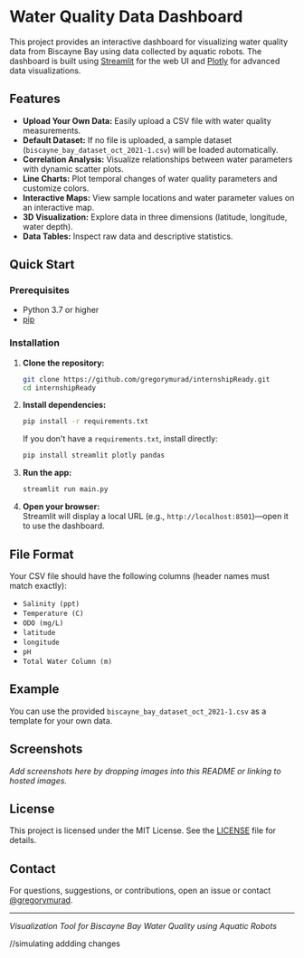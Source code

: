 # Water Quality Data Dashboard

This project provides an interactive dashboard for visualizing water quality data from Biscayne Bay using data collected by aquatic robots. The dashboard is built using [Streamlit](https://streamlit.io/) for the web UI and [Plotly](https://plotly.com/python/) for advanced data visualizations.

## Features

- **Upload Your Own Data:** Easily upload a CSV file with water quality measurements.
- **Default Dataset:** If no file is uploaded, a sample dataset (`biscayne_bay_dataset_oct_2021-1.csv`) will be loaded automatically.
- **Correlation Analysis:** Visualize relationships between water parameters with dynamic scatter plots.
- **Line Charts:** Plot temporal changes of water quality parameters and customize colors.
- **Interactive Maps:** View sample locations and water parameter values on an interactive map.
- **3D Visualization:** Explore data in three dimensions (latitude, longitude, water depth).
- **Data Tables:** Inspect raw data and descriptive statistics.

## Quick Start

### Prerequisites

- Python 3.7 or higher
- [pip](https://pip.pypa.io/en/stable/)

### Installation

1. **Clone the repository:**
   ```bash
   git clone https://github.com/gregorymurad/internshipReady.git
   cd internshipReady
   ```

2. **Install dependencies:**
   ```bash
   pip install -r requirements.txt
   ```
   If you don't have a `requirements.txt`, install directly:
   ```bash
   pip install streamlit plotly pandas
   ```

3. **Run the app:**
   ```bash
   streamlit run main.py
   ```

4. **Open your browser:**  
   Streamlit will display a local URL (e.g., `http://localhost:8501`)—open it to use the dashboard.

## File Format

Your CSV file should have the following columns (header names must match exactly):

- `Salinity (ppt)`
- `Temperature (C)`
- `ODO (mg/L)`
- `latitude`
- `longitude`
- `pH`
- `Total Water Column (m)`

## Example

You can use the provided `biscayne_bay_dataset_oct_2021-1.csv` as a template for your own data.

## Screenshots

*Add screenshots here by dropping images into this README or linking to hosted images.*

## License

This project is licensed under the MIT License. See the [LICENSE](LICENSE) file for details.

## Contact

For questions, suggestions, or contributions, open an issue or contact [@gregorymurad](https://github.com/gregorymurad).

---
*Visualization Tool for Biscayne Bay Water Quality using Aquatic Robots*


//simulating addding changes
